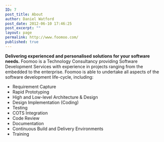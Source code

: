```yaml
---
ID: 7
post_title: About
author: Daniel Watford
post_date: 2012-06-10 17:46:25
post_excerpt: ""
layout: page
permalink: http://www.foomoo.com/
published: true
---
```

**Delivering experienced and personalised solutions for your software needs.** Foomoo is a Technology Consultancy providing Software Development Services with experience in projects ranging from the embedded to the enterprise. Foomoo is able to undertake all aspects of the software development life-cycle, including: 
*   Requirement Capture
*   Rapid Prototyping
*   High and Low-level Architecture & Design
*   Design Implementation (Coding)
*   Testing
*   COTS Integration
*   Code Review
*   Documentation
*   Continuous Build and Delivery Environments
*   Training